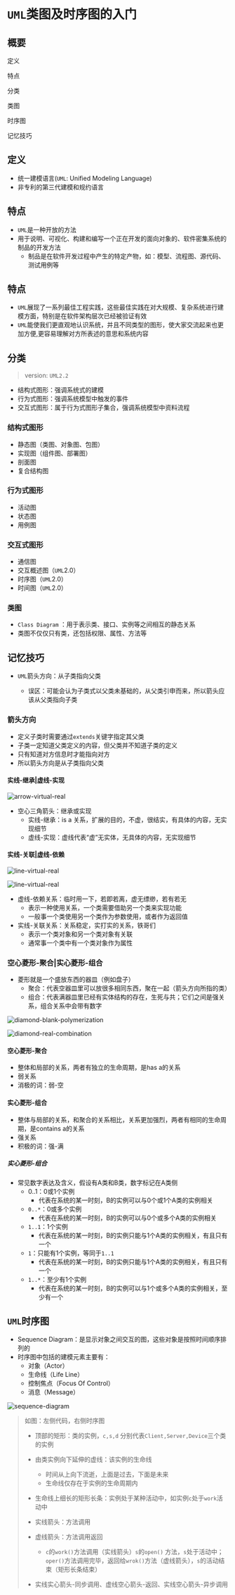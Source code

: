 # `UML`类图及时序图的入门

## 概要

定义

特点

分类

类图

时序图

记忆技巧



## 定义

* 统一建模语言(`UML`: Unified Modeling Language)
* 非专利的第三代建模和规约语言



## 特点

* `UML`是一种开放的方法
* 用于说明、可视化、构建和编写一个正在开发的面向对象的、软件密集系统的制品的开发方法
  * 制品是在软件开发过程中产生的特定产物，如：模型、流程图、源代码、测试用例等



## 特点

* `UML`展现了一系列最佳工程实践，这些最佳实践在对大规模、复杂系统进行建模方面，特别是在软件架构层次已经被验证有效
* `UML`能使我们更直观地认识系统，并且不同类型的图形，使大家交流起来也更加方便,更容易理解对方所表述的意思和系统内容



## 分类

> version: `UML2.2`

* 结构式图形：强调系统式的建模
* 行为式图形：强调系统模型中触发的事件
* 交互式图形：属于行为式图形子集合，强调系统模型中资料流程

### 结构式图形

* 静态图（类图、对象图、包图）
* 实现图（组件图、部署图）
* 剖面图
* 复合结构图

### 行为式图形

* 活动图
* 状态图
* 用例图

### 交互式图形

* 通信图
* 交互概述图（`UML`2.0）
* 时序图（`UML`2.0）
* 时间图（`UML`2.0）

### 类图

* `Class Diagram` ：用于表示类、接口、实例等之间相互的静态关系
* 类图不仅仅只有类，还包括权限、属性、方法等



## 记忆技巧

* `UML`箭头方向：从子类指向父类

  * 误区：可能会认为子类式以父类未基础的，从父类引申而来，所以箭头应该从父类指向子类

  

### 箭头方向

* 定义子类时需要通过`extends`关键字指定其父类
* 子类一定知道父类定义的内容，但父类并不知道子类的定义
* 只有知道对方信息时才能指向对方
* 所以箭头方向是从子类指向父类

#### 实线-继承|虚线-实现



![arrow-virtual-real](<https://raw.githubusercontent.com/jinminer/docs/master/design-patterns/uml/1-arrow-virtual-real.png>)

* 空心三角箭头：继承或实现
  * 实线-继承：is a 关系，扩展的目的，不虚，很结实，有具体的内容，无实现细节
  * 虚线-实现：虚线代表“虚”无实体，无具体的内容，无实现细节

#### 实线-关联|虚线-依赖



![line-virtual-real](<https://raw.githubusercontent.com/jinminer/docs/master/design-patterns/uml/2-line-virtual-real.png>)



![line-virtual-real](<https://raw.githubusercontent.com/jinminer/docs/master/design-patterns/uml/3-line-virtual-real.png>)

* 虚线-依赖关系：临时用一下，若即若离，虚无缥缈，若有若无
  * 表示一种使用关系，一个类需要借助另一个类来实现功能
  * 一般事一个类使用另一个类作为参数使用，或者作为返回值
* 实线-关联关系：关系稳定，实打实的关系，铁哥们
  * 表示一个类对象和另一个类对象有关联
  * 通常事一个类中有一个类对象作为属性

### 空心菱形-聚合|实心菱形-组合

* 菱形就是一个盛放东西的器皿（例如盘子）
  * 聚合：代表空器皿里可以放很多相同东西，聚在一起（箭头方向所指的类）
  * 组合：代表满器皿里已经有实体结构的存在，生死与共；它们之间是强关系，组合关系中会带有数字



![diamond-blank-polymerization](<https://raw.githubusercontent.com/jinminer/docs/master/design-patterns/uml/4-diamond-blank-polymerization.png>)



![diamond-real-combination](<https://raw.githubusercontent.com/jinminer/docs/master/design-patterns/uml/5-diamond-real-combination.png>)



#### 空心菱形-聚合

* 整体和局部的关系，两者有独立的生命周期，是has a的关系
* 弱关系
* 消极的词：弱-空

#### 实心菱形-组合

* 整体与局部的关系，和聚合的关系相比，关系更加强烈，两者有相同的生命周期，是contains a的关系
* 强关系
* 积极的词：强-满

##### 实心菱形-组合

* 常见数字表达及含义，假设有A类和B类，数字标记在A类侧
  * 0..1：0或1个实例
    * 代表在系统的某一时刻，B的实例可以与0个或1个A类的实例相关
  * `0..*`：0或多个实例
    * 代表在系统的某一时刻，B的实例可以与0个或多个A类的实例相关
  * `1..1`：1个实例
    * 代表在系统的某一时刻，B的实例只能与1个A类的实例相关，有且只有一个
  * `1`：只能有1个实例，等同于`1..1`
    * 代表在系统的某一时刻，B的实例只能与1个A类的实例相关，有且只有一个
  * `1..*`：至少有1个实例
    * 代表在系统的某一时刻，B的实例可以与1个或多个A类的实例相关，至少有一个



## `UML`时序图

* Sequence Diagram：是显示对象之间交互的图，这些对象是按照时间顺序排列的
* 时序图中包括的建模元素主要有：
  * 对象（Actor）
  * 生命线（Life Line）
  * 控制焦点（Focus Of Control）
  * 消息（Message）



![sequence-diagram](<https://raw.githubusercontent.com/jinminer/docs/master/design-patterns/uml/6-uml-sequence-diagram.png>)

> 如图：左侧代码，右侧时序图
>
> * 顶部的矩形：类的实例，`c,s,d` 分别代表`Client,Server,Device`三个类的实例
> * 由类实例向下延伸的虚线：该实例的生命线
>   * 时间从上向下流逝，上面是过去，下面是未来
>   * 生命线仅存在于实例的生命周期内
> * 生命线上细长的矩形长条：实例处于某种活动中，如实例`c`处于`work`活动中
>
> * 实线箭头：方法调用
> * 虚线箭头：方法调用返回
>   * `c`的`work()`方法调用（实线箭头）`s`的`open()` 方法，`s`处于活动中；`oper()`方法调用完毕，返回给`wrok()`方法（虚线箭头），`s`的活动结束（矩形长条结束）
> * 实线实心箭头-同步调用、虚线空心箭头-返回、实线空心箭头-异步调用





























